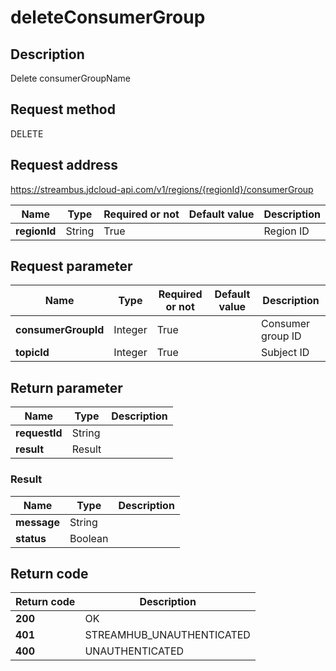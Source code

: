 # deleteConsumerGroup


## Description
Delete consumerGroupName

## Request method
DELETE

## Request address
https://streambus.jdcloud-api.com/v1/regions/{regionId}/consumerGroup

|Name|Type|Required or not|Default value|Description|
|---|---|---|---|---|
|**regionId**|String|True||Region ID|

## Request parameter
|Name|Type|Required or not|Default value|Description|
|---|---|---|---|---|
|**consumerGroupId**|Integer|True||Consumer group ID|
|**topicId**|Integer|True||Subject ID|


## Return parameter
|Name|Type|Description|
|---|---|---|
|**requestId**|String||
|**result**|Result||


### <a name="Result">Result</a>
|Name|Type|Description|
|---|---|---|
|**message**|String||
|**status**|Boolean||

## Return code
|Return code|Description|
|---|---|
|**200**|OK|
|**401**|STREAMHUB_UNAUTHENTICATED|
|**400**|UNAUTHENTICATED|
